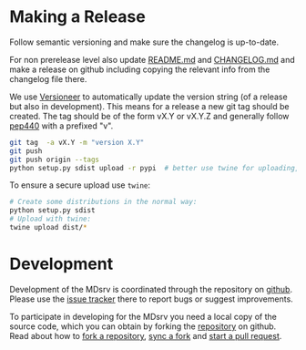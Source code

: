 
Making a Release
================

Follow semantic versioning and make sure the changelog is up-to-date.

For non prerelease level also update [README.md](README.md) and [CHANGELOG.md](CHANGELOG.md) and make a release on github including copying the relevant info from the changelog file there.


We use [Versioneer](https://github.com/warner/python-versioneer) to automatically update the version string (of a release but also in development). This means for a release a new git tag should be created. The tag should be of the form vX.Y or vX.Y.Z and generally follow [pep440](https://www.python.org/dev/peps/pep-0440/) with a prefixed "v".

```bash
git tag  -a vX.Y -m "version X.Y"
git push
git push origin --tags
python setup.py sdist upload -r pypi  # better use twine for uploading, see below
```

To ensure a secure upload use `twine`:
```bash
# Create some distributions in the normal way:
python setup.py sdist
# Upload with twine:
twine upload dist/*
```


Development
===========

Development of the MDsrv is coordinated through the repository on [github](http://github.com/arose/mdsrv). Please use the [issue tracker](https://github.com/arose/mdsrv/issues) there to report bugs or suggest improvements.

To participate in developing for the MDsrv you need a local copy of the source code, which you can obtain by forking the [repository](https://github.com/arose/mdsrv) on github. Read about how to [fork a repository](https://help.github.com/articles/fork-a-repo/), [sync a fork](https://help.github.com/articles/syncing-a-fork/) and [start a pull request](https://help.github.com/articles/using-pull-requests/).


